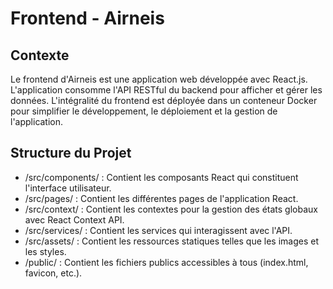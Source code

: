 # Frontend - Airneis

## Contexte
Le frontend d'Airneis est une application web développée avec React.js. L'application consomme l'API RESTful du backend pour afficher et gérer les données. L'intégralité du frontend est déployée dans un conteneur Docker pour simplifier le développement, le déploiement et la gestion de l'application.

## Structure du Projet
- /src/components/ : Contient les composants React qui constituent l'interface utilisateur.
- /src/pages/ : Contient les différentes pages de l'application React.
- /src/context/ : Contient les contextes pour la gestion des états globaux avec React Context API.
- /src/services/ : Contient les services qui interagissent avec l'API.
- /src/assets/ : Contient les ressources statiques telles que les images et les styles.
- /public/ : Contient les fichiers publics accessibles à tous (index.html, favicon, etc.).